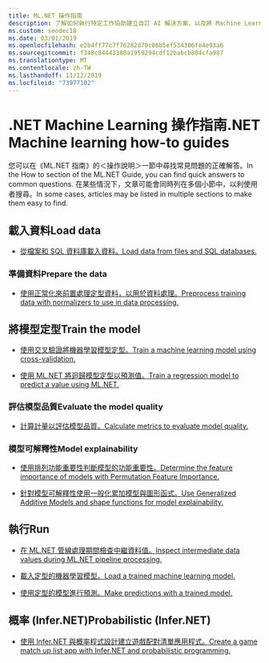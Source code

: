 ```yaml
---
title: ML.NET 操作指南
description: 了解如何執行特定工作協助建立自訂 AI 解決方案，以及將 Machine Learning 整合到您的.NET 應用程式。
ms.custom: seodec18
ms.date: 03/01/2019
ms.openlocfilehash: e2b4ff77c7f76282d70c06b5ef534306fe4e93a6
ms.sourcegitcommit: f348c84443380a1959294cdf12babcb804cfa987
ms.translationtype: MT
ms.contentlocale: zh-TW
ms.lasthandoff: 11/12/2019
ms.locfileid: "73977102"
---
```

# <a name="net-machine-learning-how-to-guides"></a><span data-ttu-id="8c825-103">.NET Machine Learning 操作指南</span><span class="sxs-lookup"><span data-stu-id="8c825-103">.NET Machine learning how-to guides</span></span>

<span data-ttu-id="8c825-104">您可以在《ML.NET 指南》的＜操作說明＞一節中尋找常見問題的正確解答。</span><span class="sxs-lookup"><span data-stu-id="8c825-104">In the How to section of the ML.NET Guide, you can find quick answers to common questions.</span></span> <span data-ttu-id="8c825-105">在某些情況下，文章可能會同時列在多個小節中，以利使用者搜尋。</span><span class="sxs-lookup"><span data-stu-id="8c825-105">In some cases, articles may be listed in multiple sections to make them easy to find.</span></span>

## <a name="load-data"></a><span data-ttu-id="8c825-106">載入資料</span><span class="sxs-lookup"><span data-stu-id="8c825-106">Load data</span></span>

* [<span data-ttu-id="8c825-107">從檔案和 SQL 資料庫載入資料。</span><span class="sxs-lookup"><span data-stu-id="8c825-107">Load data from files and SQL databases.</span></span>](load-data-ml-net.md)

### <a name="prepare-the-data"></a><span data-ttu-id="8c825-108">準備資料</span><span class="sxs-lookup"><span data-stu-id="8c825-108">Prepare the data</span></span>

* [<span data-ttu-id="8c825-109">使用正常化來前置處理定型資料，以用於資料處理。</span><span class="sxs-lookup"><span data-stu-id="8c825-109">Preprocess training data with normalizers to use in data processing.</span></span>](normalizers-preprocess-data-ml-net.md)

## <a name="train-the-model"></a><span data-ttu-id="8c825-110">將模型定型</span><span class="sxs-lookup"><span data-stu-id="8c825-110">Train the model</span></span>

* [<span data-ttu-id="8c825-111">使用交叉驗證將機器學習模型定型。</span><span class="sxs-lookup"><span data-stu-id="8c825-111">Train a machine learning model using cross-validation.</span></span>](train-machine-learning-model-cross-validation-ml-net.md)

* [<span data-ttu-id="8c825-112">使用 ML.NET 將迴歸模型定型以預測值。</span><span class="sxs-lookup"><span data-stu-id="8c825-112">Train a regression model to predict a value using ML.NET.</span></span>](train-machine-learning-model-ml-net.md)

### <a name="evaluate-the-model-quality"></a><span data-ttu-id="8c825-113">評估模型品質</span><span class="sxs-lookup"><span data-stu-id="8c825-113">Evaluate the model quality</span></span>

* [<span data-ttu-id="8c825-114">計算計量以評估模型品質。</span><span class="sxs-lookup"><span data-stu-id="8c825-114">Calculate metrics to evaluate model quality.</span></span>](verify-model-quality-ml-net.md)

### <a name="model-explainability"></a><span data-ttu-id="8c825-115">模型可解釋性</span><span class="sxs-lookup"><span data-stu-id="8c825-115">Model explainability</span></span>

* [<span data-ttu-id="8c825-116">使用排列功能重要性判斷模型的功能重要性。</span><span class="sxs-lookup"><span data-stu-id="8c825-116">Determine the feature importance of models with Permutation Feature Importance.</span></span>](explain-machine-learning-model-permutation-feature-importance-ml-net.md)

* [<span data-ttu-id="8c825-117">針對模型可解釋性使用一般化累加模型與圖形函式。</span><span class="sxs-lookup"><span data-stu-id="8c825-117">Use Generalized Additive Models and shape functions for model explainability.</span></span>](use-gams-for-model-explainability.md)

## <a name="run"></a><span data-ttu-id="8c825-118">執行</span><span class="sxs-lookup"><span data-stu-id="8c825-118">Run</span></span>

* [<span data-ttu-id="8c825-119">在 ML.NET 管線處理期間檢查中繼資料值。</span><span class="sxs-lookup"><span data-stu-id="8c825-119">Inspect intermediate data values during ML.NET pipeline processing.</span></span>](inspect-intermediate-data-ml-net.md)

* [<span data-ttu-id="8c825-120">載入定型的機器學習模型。</span><span class="sxs-lookup"><span data-stu-id="8c825-120">Load a trained machine learning model.</span></span>](save-load-machine-learning-models-ml-net.md)

* [<span data-ttu-id="8c825-121">使用定型的模型進行預測。</span><span class="sxs-lookup"><span data-stu-id="8c825-121">Make predictions with a trained model.</span></span>](machine-learning-model-predictions-ml-net.md)

## <a name="probabilistic-infernet"></a><span data-ttu-id="8c825-122">概率 (Infer.NET)</span><span class="sxs-lookup"><span data-stu-id="8c825-122">Probabilistic (Infer.NET)</span></span>

* [<span data-ttu-id="8c825-123">使用 Infer.NET 與概率程式設計建立遊戲配對清單應用程式。</span><span class="sxs-lookup"><span data-stu-id="8c825-123">Create a game match up list app with Infer.NET and probabilistic programming.</span></span>](matchup-app-infer-net.md)
